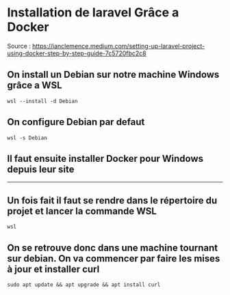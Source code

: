 # Installation de laravel Grâce a Docker
Source : https://ianclemence.medium.com/setting-up-laravel-project-using-docker-step-by-step-guide-7c5720fbc2c8

## On install un Debian sur notre machine Windows grâce a WSL
```wsl --install -d Debian```
## On configure Debian par defaut
```wsl -s Debian```
## Il faut ensuite installer Docker pour Windows depuis leur site
---
## Un fois fait il faut se rendre dans le répertoire du projet et lancer la commande WSL
```wsl```
## On se retrouve donc dans une machine tournant sur debian. On va commencer par faire les mises à jour et installer curl
```sudo apt update && apt upgrade && apt install curl```
